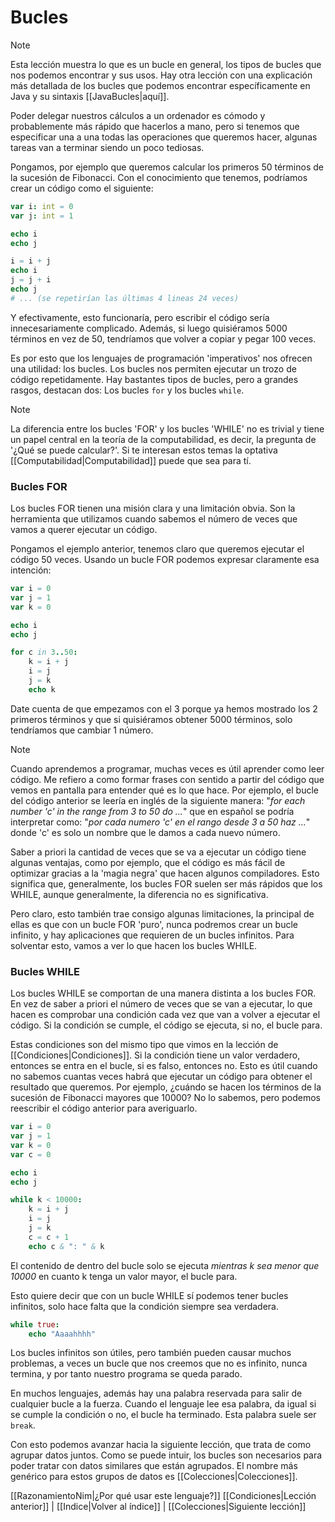 # Bucles
> [!NOTE]
> Esta lección muestra lo que es un bucle en general, los tipos de bucles que nos podemos encontrar y sus usos. Hay otra lección con una explicación más detallada de los bucles que podemos encontrar específicamente en Java y su sintaxis [[JavaBucles|aquí]].

Poder delegar nuestros cálculos a un ordenador es cómodo y probablemente más rápido que hacerlos a mano, pero si tenemos que especificar una a una todas las operaciones que queremos hacer, algunas tareas van a terminar siendo un poco tediosas. 

Pongamos, por ejemplo que queremos calcular los primeros 50 términos de la sucesión de Fibonacci. Con el conocimiento que tenemos, podríamos crear un código como el siguiente:

```nim
var i: int = 0
var j: int = 1

echo i
echo j

i = i + j
echo i
j = j + i
echo j
# ... (se repetirían las últimas 4 lineas 24 veces)
```

Y efectivamente, esto funcionaría, pero escribir el código sería innecesariamente complicado. Además, si luego quisiéramos 5000 términos en vez de 50, tendríamos que volver a copiar y pegar 100 veces.

Es por esto que los lenguajes de programación 'imperativos' nos ofrecen una utilidad: los bucles. Los bucles nos permiten ejecutar un trozo de código repetidamente. Hay bastantes tipos de bucles, pero a grandes rasgos, destacan dos: Los bucles `for` y los bucles `while`.

> [!NOTE]
> La diferencia entre los bucles 'FOR' y los bucles 'WHILE' no es trivial y tiene un papel central en la teoría de la computabilidad, es decir, la pregunta de '¿Qué se puede calcular?'. Si te interesan estos temas la optativa [[Computabilidad|Computabilidad]] puede que sea para tí.

### Bucles FOR
Los bucles FOR tienen una misión clara y una limitación obvia. Son la herramienta que utilizamos cuando sabemos el número de veces que vamos a querer ejecutar un código. 

Pongamos el ejemplo anterior, tenemos claro que queremos ejecutar el código 50 veces. Usando un bucle FOR podemos expresar claramente esa intención:

```nim
var i = 0
var j = 1
var k = 0

echo i
echo j

for c in 3..50:
	k = i + j
	i = j
	j = k
	echo k
```

Date cuenta de que empezamos con el 3 porque ya hemos mostrado los 2 primeros términos y que si quisiéramos obtener 5000 términos, solo tendríamos que cambiar 1 número.

> [!NOTE]
> Cuando aprendemos a programar, muchas veces es útil aprender como leer código. Me refiero a como formar frases con sentido a partir del código que vemos en pantalla para entender qué es lo que hace. Por ejemplo, el bucle del código anterior se leería en inglés de la siguiente manera: "_for each number 'c' in the range from 3 to 50 do ..._" que en español se podría interpretar como: "_por cada numero 'c' en el rango desde 3 a 50 haz ..._" donde 'c' es solo un nombre que le damos a cada nuevo número.

Saber a priori la cantidad de veces que se va a ejecutar un código tiene algunas ventajas, como por ejemplo, que el código es más fácil de optimizar gracias a la 'magia negra' que hacen algunos compiladores. Esto significa que, generalmente, los bucles FOR suelen ser más rápidos que los WHILE, aunque generalmente, la diferencia no es significativa.

Pero claro, esto también trae consigo algunas limitaciones, la principal de ellas es que con un bucle FOR 'puro', nunca podremos crear un bucle infinito, y hay aplicaciones que requieren de un bucles infinitos. Para solventar esto, vamos a ver lo que hacen los bucles WHILE.

### Bucles WHILE
Los bucles WHILE se comportan de una manera distinta a los bucles FOR. En vez de saber a priori el número de veces que se van a ejecutar, lo que hacen es comprobar una condición cada vez que van a volver a ejecutar el código. Si la condición se cumple, el código se ejecuta, si no, el bucle para.

Estas condiciones son del mismo tipo que vimos en la lección de [[Condiciones|Condiciones]]. Si la condición tiene un valor verdadero, entonces se entra en el bucle, si es falso, entonces no. Esto es útil cuando no sabemos cuantas veces habrá que ejecutar un código para obtener el resultado que queremos. Por ejemplo, ¿cuándo se hacen los términos de la sucesión de Fibonacci mayores que 10000? No lo sabemos, pero podemos reescribir el código anterior para averiguarlo.

```nim
var i = 0
var j = 1
var k = 0
var c = 0

echo i
echo j

while k < 10000:
	k = i + j
	i = j
	j = k
	c = c + 1
	echo c & ": " & k
```

El contenido de dentro del bucle solo se ejecuta *mientras k sea menor que 10000* en cuanto k tenga un valor mayor, el bucle para.

Esto quiere decir que con un bucle WHILE sí podemos tener bucles infinitos, solo hace falta que la condición siempre sea verdadera.

```nim
while true:
	echo "Aaaahhhh"
```

Los bucles infinitos son útiles, pero también pueden causar muchos problemas, a veces un bucle que nos creemos que no es infinito, nunca termina, y por tanto nuestro programa se queda parado.

En muchos lenguajes, además hay una palabra reservada para salir de cualquier bucle a la fuerza. Cuando el lenguaje lee esa palabra, da igual si se cumple la condición o no, el bucle ha terminado. Esta palabra suele ser `break`.

Con esto podemos avanzar hacia la siguiente lección, que trata de como agrupar datos juntos. Como se puede intuir, los bucles son necesarios para poder tratar con datos similares que están agrupados. El nombre más genérico para estos grupos de datos es [[Colecciones|Colecciones]].

[[RazonamientoNim|¿Por qué usar este lenguaje?]]
[[Condiciones|Lección anterior]] | [[Indice|Volver al índice]] | [[Colecciones|Siguiente lección]]